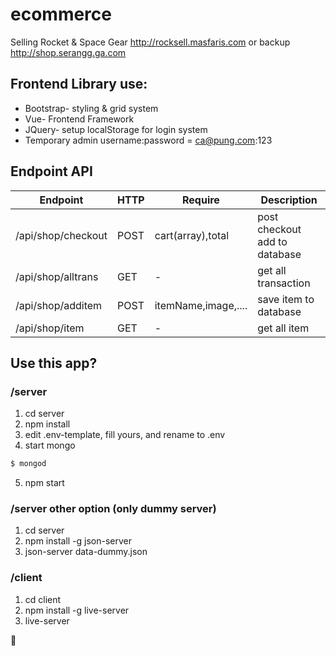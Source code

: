# ecommerce
Selling Rocket & Space Gear http://rocksell.masfaris.com or backup http://shop.serangg.ga.com

## Frontend Library use:  
- Bootstrap- styling & grid system
- Vue- Frontend Framework
- JQuery- setup localStorage for login system
- Temporary admin username:password = ca@pung.com:123

## Endpoint API
| Endpoint | HTTP | Require | Description |
|----------|------|---------|-------------|
| /api/shop/checkout | POST | cart(array),total | post checkout add to database |
| /api/shop/alltrans | GET | - | get all transaction |
| /api/shop/additem | POST | itemName,image,.... | save item to database |
| /api/shop/item | GET | - | get all item |

## Use this app?
### /server
1. cd server
2. npm install
3. edit .env-template, fill yours, and rename to .env
4. start mongo
```sh
$ mongod
```
5. npm start  

### /server other option (only dummy server)
1. cd server
2. npm install -g json-server
3. json-server data-dummy.json  

### /client
1. cd client
2. npm install -g live-server
3. live-server

:rocket: